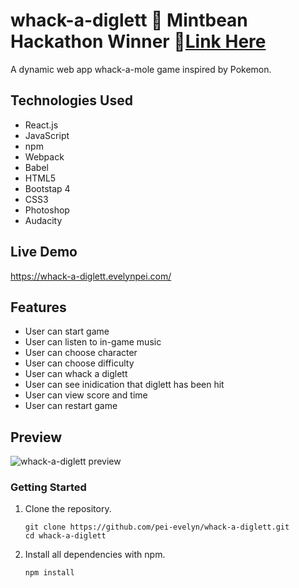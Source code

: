 # whack-a-diglett 🎉 Mintbean Hackathon Winner 🎉[Link Here](https://www.linkedin.com/posts/mintbean_hackathon-javascript-javadevelopers-activity-6729495804303745025-10H6)
A dynamic web app whack-a-mole game inspired by Pokemon.

## Technologies Used
- React.js
- JavaScript
- npm
- Webpack
- Babel
- HTML5
- Bootstap 4
- CSS3
- Photoshop
- Audacity

## Live Demo
https://whack-a-diglett.evelynpei.com/

## Features
- User can start game
- User can listen to in-game music
- User can choose character
- User can choose difficulty
- User can whack a diglett
- User can see inidication that diglett has been hit
- User can view score and time
- User can restart game

## Preview
<p>
  <img src="dist/images/whack-a-diglett.gif" alt="whack-a-diglett preview">
</p>

### Getting Started

1. Clone the repository.

    ```shell
    git clone https://github.com/pei-evelyn/whack-a-diglett.git
    cd whack-a-diglett
    ```
2. Install all dependencies with npm.

    ```shell
    npm install
    ```
